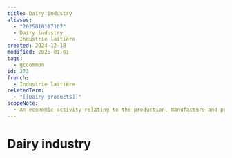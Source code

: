 ```yaml
---
title: Dairy industry
aliases:
  - "2025010117107"
  - Dairy industry
  - Industrie laitière
created: 2024-12-18
modified: 2025-01-01
tags:
  - gccommon
id: 273
french:
  - Industrie laitière
relatedTerm:
  - "[[Dairy products]]"
scopeNote:
  - An economic activity relating to the production, manufacture and promotion of milk and milk products.
---
```

# Dairy industry
